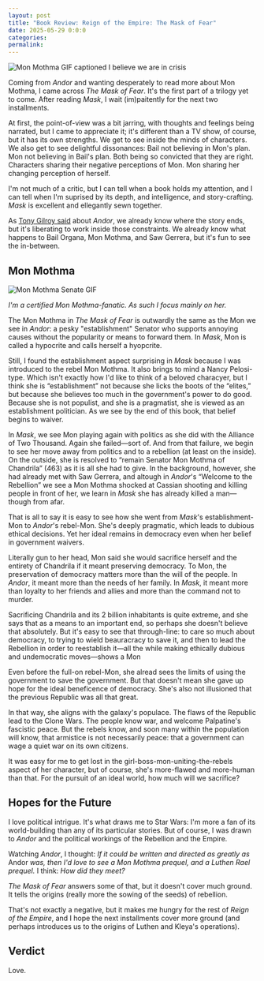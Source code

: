 ```yaml
---
layout: post
title: "Book Review: Reign of the Empire: The Mask of Fear"
date: 2025-05-29 0:0:0
categories:
permalink:
---
```

![Mon Mothma GIF captioned I believe we are in crisis](https://64.media.tumblr.com/c4d33ed76c892c2575d0a6e97945a9fd/bfd70f233281e18e-9e/s400x600/4c8dfc852e9470462e6491f3f1913bf7963c523d.gifv)

Coming from *Andor* and wanting desperately to read more about Mon Mothma, I came across *The Mask of Fear*. It's the first part of a trilogy yet to come. After reading *Mask*, I wait (im)paitently for the next two installments.

At first, the point-of-view was a bit jarring, with thoughts and feelings being narrated, but I came to appreciate it; it's different than a TV show, of course, but it has its own strengths. We get to see inside the minds of characters. We also get to see delightful dissonances: Bail not believing in Mon's plan. Mon not believing in Bail's plan. Both being so convicted that they are right. Characters sharing their negative perceptions of Mon. Mon sharing her changing perception of herself.

I'm not much of a critic, but I can tell when a book holds my attention, and I can tell when I'm suprised by its depth, and intelligence, and story-crafting. *Mask* is excellent and ellegantly sewn together.

As [Tony Gilroy said](https://www.youtube.com/watch?v=B-sI-Iz_zyo) about *Andor*, we already know where the story ends, but it's liberating to work inside those constraints. We already know what happens to Bail Organa, Mon Mothma, and Saw Gerrera, but it's fun to see the in-between.

## Mon Mothma
![Mon Mothma Senate GIF](/asssets/media/mon-senate.gif)

*I'm a certified Mon Mothma-fanatic. As such I focus mainly on her.*

The Mon Mothma in *The Mask of Fear* is outwardly the same as the Mon we see in *Andor*: a pesky "establishment" Senator who supports annoying causes without the popularity or means to forward them. In *Mask*, Mon is called a hypocrite and calls herself a hyopcrite.

Still, I found the establishment aspect surprising in *Mask* because I was introduced to the rebel Mon Mothma. It also brings to mind a Nancy Pelosi-type. Which isn't exactly how I'd like to think of a beloved characyer, but I think she is “establishment” not because she licks the boots of the “elites,” but because she believes too much in the government's power to do good. Because she is not populist, and she is a pragmatist, she is viewed as an establishment politician. As we see by the end of this book, that belief begins to waiver.

In *Mask*, we see Mon playing again with politics as she did with the Alliance of Two Thousand. Again she failed—sort of. And from that failure, we begin to see her move away from politics and to a rebellion (at least on the inside). On the outside, she is resolved to “remain Senator Mon Mothma of Chandrila” (463) as it is all she had to give. In the background, however, she had already met with Saw Gerrera, and altough in *Andor*'s “Welcome to the Rebellion” we see a Mon Mothma shocked at Cassian shooting and killing people in front of her, we learn in *Mask* she has already killed a man—though from afar.

That is all to say it is easy to see how she went from *Mask*'s establishment-Mon to *Andor*'s rebel-Mon. She's deeply pragmatic, which leads to dubious ethical decisions. Yet her ideal remains in democracy even when her belief in government waivers.

Literally gun to her head, Mon said she would sacrifice herself and the entirety of Chandrila if it meant preserving democracy. To Mon, the preservation of democracy matters more than the will of the people. In *Andor*, it meant more than the needs of her family. In *Mask*, it meant more than loyalty to her friends and allies and more than the command not to murder.

Sacrificing Chandrila and its 2 billion inhabitants is quite extreme, and she says that as a means to an important end, so perhaps she doesn't believe that absolutely. But it's easy to see that through-line: to care so much about democracy, to trying to wield beauracracy to save it, and then to lead the Rebellion in order to reestablish it—all the while making ethically dubious and undemocratic moves—shows a Mon 

Even before the full-on rebel-Mon, she alread sees the limits of using the government to save the government. But that doesn't mean she gave up hope for the ideal beneficence of democracy. She's also not illusioned that the previous Republic was all that great.

In that way, she aligns with the galaxy's populace. The flaws of the Republic lead to the Clone Wars. The people know war, and welcome Palpatine's fascistic peace. But the rebels know, and soon many within the population will know, that armistice is not necessarily peace: that a government can wage a quiet war on its own citizens.

It was easy for me to get lost in the girl-boss-mon-uniting-the-rebels aspect of her character, but of course, she's more-flawed and more-human than that. For the pursuit of an ideal world, how much will we sacrifice?

## Hopes for the Future
I love political intrigue. It's what draws me to Star Wars: I'm more a fan of its world-building than any of its particular stories. But of course, I was drawn to *Andor* and the political workings of the Rebellion and the Empire.

Watching *Andor*, I thought: *If it could be written and directed as greatly as* Andor *was, then I'd love to see a Mon Mothma prequel, and a Luthen Rael prequel.* I think: *How did they meet?*

*The Mask of Fear* answers some of that, but it doesn't cover much ground. It tells the origins (really more the sowing of the seeds) of rebellion.

That's not exactly a negative, but it makes me hungry for the rest of *Reign of the Empire*, and I hope the next installments cover more ground (and perhaps introduces us to the origins of Luthen and Kleya's operations).

## Verdict
Love.
